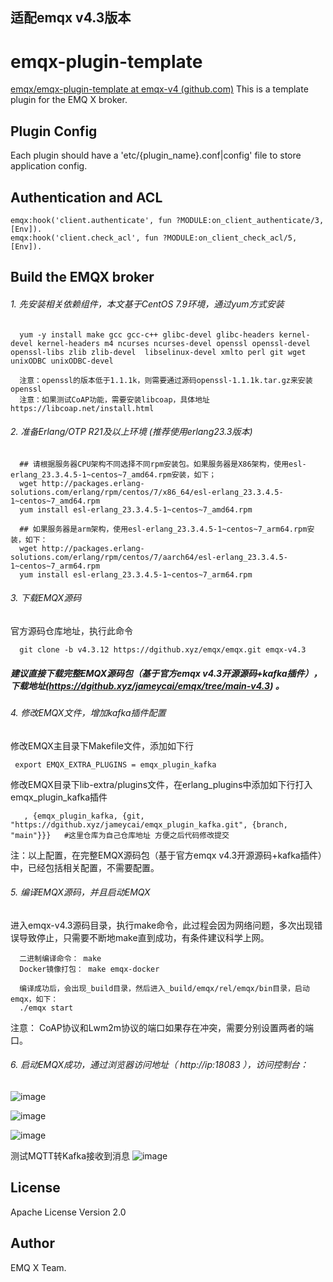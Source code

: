 ## 适配emqx v4.3版本

emqx-plugin-template
====================

[emqx/emqx-plugin-template at emqx-v4 (github.com)](https://dgithub.xyz/emqx/emqx-plugin-template/tree/emqx-v4) This is a template plugin for the EMQ X broker. 

Plugin Config
-------------

Each plugin should have a 'etc/{plugin_name}.conf|config' file to store application config.

Authentication and ACL
----------------------

```
emqx:hook('client.authenticate', fun ?MODULE:on_client_authenticate/3, [Env]).
emqx:hook('client.check_acl', fun ?MODULE:on_client_check_acl/5, [Env]).
```

Build the EMQX broker
-----------------
###### 1. 先安装相关依赖组件，本文基于CentOS 7.9环境，通过yum方式安装
```
  yum -y install make gcc gcc-c++ glibc-devel glibc-headers kernel-devel kernel-headers m4 ncurses ncurses-devel openssl openssl-devel openssl-libs zlib zlib-devel  libselinux-devel xmlto perl git wget unixODBC unixODBC-devel 
 
  注意：openssl的版本低于1.1.1k，则需要通过源码openssl-1.1.1k.tar.gz来安装openssl
  注意：如果测试CoAP功能，需要安装libcoap，具体地址 https://libcoap.net/install.html
```

###### 2. 准备Erlang/OTP R21及以上环境 (推荐使用erlang23.3版本)
```  
  ## 请根据服务器CPU架构不同选择不同rpm安装包。如果服务器是X86架构，使用esl-erlang_23.3.4.5-1~centos~7_amd64.rpm安装，如下；
  wget http://packages.erlang-solutions.com/erlang/rpm/centos/7/x86_64/esl-erlang_23.3.4.5-1~centos~7_amd64.rpm
  yum install esl-erlang_23.3.4.5-1~centos~7_amd64.rpm 
  
  ## 如果服务器是arm架构，使用esl-erlang_23.3.4.5-1~centos~7_arm64.rpm安装，如下：
  wget http://packages.erlang-solutions.com/erlang/rpm/centos/7/aarch64/esl-erlang_23.3.4.5-1~centos~7_arm64.rpm
  yum install esl-erlang_23.3.4.5-1~centos~7_arm64.rpm 
```


###### 3. 下载EMQX源码

 官方源码仓库地址，执行此命令
```
  git clone -b v4.3.12 https://dgithub.xyz/emqx/emqx.git emqx-v4.3
```

##### 建议直接下载完整EMQX源码包（基于官方emqx v4.3开源源码+kafka插件），下载地址(https://dgithub.xyz/jameycai/emqx/tree/main-v4.3) 。



###### 4. 修改EMQX文件，增加kafka插件配置

 修改EMQX主目录下Makefile文件，添加如下行
 ```
  export EMQX_EXTRA_PLUGINS = emqx_plugin_kafka
 ```

 修改EMQX目录下lib-extra/plugins文件，在erlang_plugins中添加如下行打入emqx_plugin_kafka插件
```
   , {emqx_plugin_kafka, {git, "https://dgithub.xyz/jameycai/emqx_plugin_kafka.git", {branch, "main"}}}   #这里仓库为自己仓库地址 方便之后代码修改提交
```
  

注：以上配置，在完整EMQX源码包（基于官方emqx v4.3开源源码+kafka插件）中，已经包括相关配置，不需要配置。


###### 5. 编译EMQX源码，并且启动EMQX
进入emqx-v4.3源码目录，执行make命令，此过程会因为网络问题，多次出现错误导致停止，只需要不断地make直到成功，有条件建议科学上网。
````
  二进制编译命令： make
  Docker镜像打包： make emqx-docker

  编译成功后，会出现_build目录，然后进入_build/emqx/rel/emqx/bin目录，启动emqx，如下：
  ./emqx start  
````

注意： CoAP协议和Lwm2m协议的端口如果存在冲突，需要分别设置两者的端口。



###### 6. 启动EMQX成功，通过浏览器访问地址（ http://ip:18083 ），访问控制台：

![image](https://user-images.githubusercontent.com/13848153/169473622-00443f97-b3ef-47cf-92eb-ef9cc06e9305.png)

![image](https://user-images.githubusercontent.com/13848153/169473900-c897e274-316d-4734-bc41-c1ddd15f83e5.png)

![image](https://user-images.githubusercontent.com/13848153/169473987-a6a97bc7-08ed-4943-a110-9bd23cdf390b.png)

测试MQTT转Kafka接收到消息
![image](https://user-images.githubusercontent.com/13848153/169672811-98ec0240-b5d5-4fdc-a4fe-a9082aeb6d15.png)


License
-------

Apache License Version 2.0

Author
------

EMQ X Team.
